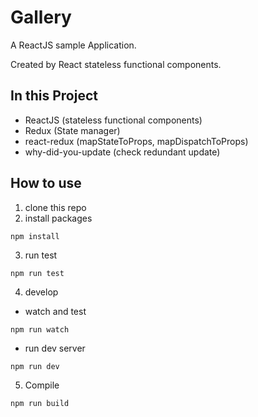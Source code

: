 # Gallery

A ReactJS sample Application.

Created by React stateless functional components.


## In this Project
* ReactJS (stateless functional components)
* Redux (State manager)
* react-redux (mapStateToProps, mapDispatchToProps)
* why-did-you-update (check redundant update)

## How to use
1. clone this repo
2. install packages
```
npm install
```
3. run test
```
npm run test
```
4. develop
  - watch and test
  ```
  npm run watch
  ```
  - run dev server
  ```
  npm run dev
  ```
5. Compile
```
npm run build
```
